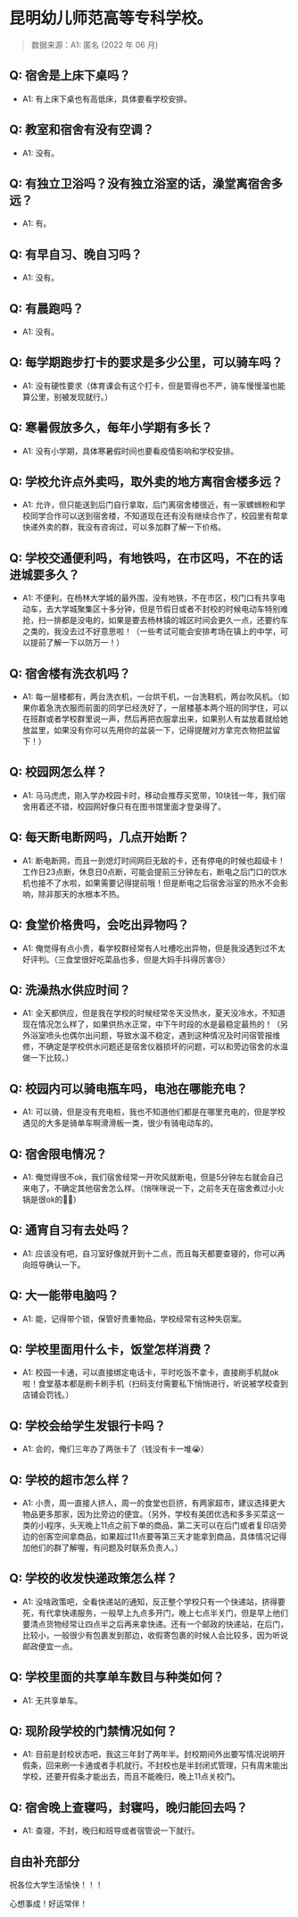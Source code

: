 # 昆明幼儿师范高等专科学校。

> 数据来源：A1: 匿名 (2022 年 06 月)

## Q: 宿舍是上床下桌吗？

- A1: 有上床下桌也有高低床，具体要看学校安排。

## Q: 教室和宿舍有没有空调？

- A1: 没有。

## Q: 有独立卫浴吗？没有独立浴室的话，澡堂离宿舍多远？

- A1: 有。

## Q: 有早自习、晚自习吗？

- A1: 没有。

## Q: 有晨跑吗？

- A1: 没有。

## Q: 每学期跑步打卡的要求是多少公里，可以骑车吗？

- A1: 没有硬性要求（体育课会有这个打卡，但是管得也不严，骑车慢慢溜也能算公里，别被发现就行。）

## Q: 寒暑假放多久，每年小学期有多长？

- A1: 没有小学期，具体寒暑假时间也要看疫情影响和学校安排。

## Q: 学校允许点外卖吗，取外卖的地方离宿舍楼多远？

- A1: 允许，但只能送到后门自行拿取，后门离宿舍楼很近，有一家螺蛳粉和学校同学合作可以送到宿舍楼，不知道现在还有没有继续合作了，校园里有帮拿快递外卖的群，我没有咨询过，可以多加群了解一下价格。

## Q: 学校交通便利吗，有地铁吗，在市区吗，不在的话进城要多久？

- A1: 不便利，在杨林大学城的最外围，没有地铁，不在市区，校门口有共享电动车，去大学城聚集区十多分钟，但是节假日或者不封校的时候电动车特别难抢，扫一排都是没电的，如果是要去杨林镇的城区时间会更久一点，还要约车之类的，我没去过不好意思啦！（一些考试可能会安排考场在镇上的中学，可以提前了解一下以防万一！）

## Q: 宿舍楼有洗衣机吗？

- A1: 每一层楼都有，两台洗衣机，一台烘干机，一台洗鞋机，两台吹风机。（如果你着急洗衣服而前面的同学已经洗好了，一层楼基本两个班的同学住，可以在班群或者学校群里说一声，然后再把衣服拿出来，如果别人有盆放着就给她放盆里，如果没有你可以先用你的盆装一下，记得提醒对方拿完衣物把盆留下！）

## Q: 校园网怎么样？

- A1: 马马虎虎，刚入学办校园卡时，移动会推荐买宽带，10块钱一年，我们宿舍用着还不错，校园网好像只有在图书馆里面才登录得了。

## Q: 每天断电断网吗，几点开始断？

- A1: 断电断网，而且一到熄灯时间网巨无敌的卡，还有停电的时候也超级卡！工作日23点断，休息日0点断，可能会提前三分钟左右，断电之后门口的饮水机也接不了水啦，如果需要记得提前哦！但是断电之后宿舍浴室的热水不会影响，除非那天的水根本不热。

## Q: 食堂价格贵吗，会吃出异物吗？

- A1: 俺觉得有点小贵，看学校群经常有人吐槽吃出异物，但是我没遇到过不太好评判。（三食堂很好吃菜品也多，但是大妈手抖得厉害😢）

## Q: 洗澡热水供应时间？

- A1: 全天都供应，但是我在学校的时候经常冬天没热水，夏天没冷水，不知道现在情况怎么样了，如果供热水正常，中下午时段的水是最稳定最热的！（另外浴室喷头也偶尔出问题，导致水温不稳定，遇到这种情况及时问宿管报维修，不确定是学校供水问题还是宿舍仪器损坏的问题，可以和旁边宿舍的水温做一下比较。）

## Q: 校园内可以骑电瓶车吗，电池在哪能充电？

- A1: 可以骑，但是没有充电桩，我也不知道他们都是在哪里充电的，但是学校遇见的大多是骑单车啊滑滑板一类，很少有骑电动车的。

## Q: 宿舍限电情况？

- A1: 俺觉得很不ok，我们宿舍经常一开吹风就断电，但是5分钟左右就会自己来电了，不确定其他宿舍怎么样。（悄咪咪说一下，之前冬天在宿舍煮过小火锅是很ok的👍🏻）

## Q: 通宵自习有去处吗？

- A1: 应该没有吧，自习室好像就开到十二点，而且每天都要查寝的，你可以再向班导确认一下。

## Q: 大一能带电脑吗？

- A1: 能，记得带个锁，保管好贵重物品，学校经常有这种失窃案。

## Q: 学校里面用什么卡，饭堂怎样消费？

- A1: 校园一卡通，可以直接绑定电话卡，平时吃饭不拿卡，直接刷手机就ok啦！食堂基本都是刷卡刷手机（扫码支付需要私下悄悄进行，听说被学校查到店铺会罚钱。）

## Q: 学校会给学生发银行卡吗？

- A1: 会的，俺们三年办了两张卡了（钱没有卡一堆😭）

## Q: 学校的超市怎么样？

- A1: 小贵，周一直接人挤人，周一的食堂也巨挤，有两家超市，建议选择更大物品更多那家，因为比旁边的便宜。（另外，学校有美团优选和多多买菜这一类的小程序，头天晚上11点之前下单的商品，第二天可以在后门或者复印店旁边的创客空间拿商品，如果超过11点要等第三天才能拿到商品，具体情况记得加他们的群了解喔，有问题及时联系负责人。）

## Q: 学校的收发快递政策怎么样？

- A1: 没啥政策吧，全看快递站的通知，反正整个学校只有一个快递站，挤得要死，有代拿快递服务，一般早上九点多开门，晚上七点半关门，但是早上他们要清点货物经常让四点半之后再来拿快递。还有一个邮政的快递站，在后门，比较小，一般很少有包裹发到那边，收假寄包裹的时候人会比较多，因为听说邮政便宜一点。

## Q: 学校里面的共享单车数目与种类如何？

- A1: 无共享单车。

## Q: 现阶段学校的门禁情况如何？

- A1: 目前是封校状态吧，我这三年封了两年半。封校期间外出要写情况说明开假条，回来刷一卡通或者手机就行。不封校也是半封闭式管理，只有周末能出学校，还要开假条才能出去，而且不能晚归，晚上11点关校门。

## Q: 宿舍晚上查寝吗，封寝吗，晚归能回去吗？

- A1: 查寝，不封，晚归和班导或者宿管说一下就行。

## 自由补充部分

祝各位大学生活愉快！！！

心想事成！好运常伴！
